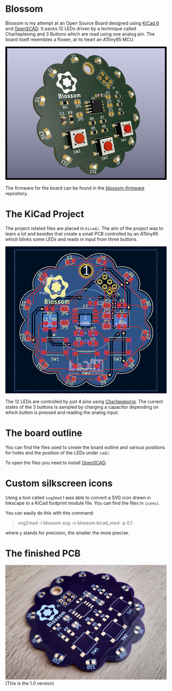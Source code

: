 # Blossom

Blossom is my attempt at an Open Source Board designed using [KiCad 6](https://www.kicad.org/) and [OpenSCAD](https://openscad.org/). It packs 12 LEDs driven by a technique called Charlieplexing and 3 Buttons which are read using one analog pin. The board itself resembles a flower, at its heart an ATtiny85 MCU.

![3D-render](images/blossom.png)

The firmware for the board can be found in the [blossom-firmware](https://github.com/mole99/blossom-firmware) repository.

# The KiCad Project

The project related files are placed in `kicad/`. The aim of the project was to learn a lot and besides that create a small PCB controlled by an ATtiny85 which blinks some LEDs and reads in input from three buttons.

![layout](images/layout-blossom.png)

The 12 LEDs are controlled by just 4 pins using [Charlieplexing](https://en.wikipedia.org/wiki/Charlieplexing). The current states of the 3 buttons is sampled by charging a capacitor depending on which button is pressed and reading the analog input.

# The board outline

You can find the files used to create the board outline and various positions for holes and the position of the LEDs under `cad/`.

To open the files you need to install [OpenSCAD](https://openscad.org/).

# Custom silkscreen icons

Using a tool called `svg2mod` I was able to convert a SVG icon drawn in Inkscape to a KiCad footprint module file. You can find the files in `icons/`.

You can easily do this with this command:

> svg2mod -i blossom.svg -o blossom.kicad_mod -p 0.1

where `p` stands for precision, the smaller the more precise.

# The finished PCB

![layout](images/blossom-top.jpg)
(This is the 1.0 version)